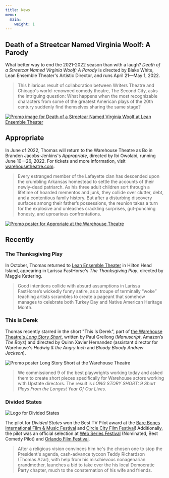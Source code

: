 ```yaml
---
title: News
menu:
  main:
    weight: 1
---
```


## Death of a Streetcar Named Virginia Woolf: A Parody

What better way to end the 2021-2022 season than with a laugh? *Death of a Streetcar Named Virginia Woolf: A Parody* is directed by Blake White, Lean Ensemble Theater's Artistic Director, and runs April 21—May 1, 2022.

> This hilarious result of collaboration between Writers Theatre and Chicago's world-renowned comedy theatre, The Second City, asks the intriguing question: What happens when the most recognizable characters from some of the greatest American plays of the 20th century suddenly find themselves sharing the same stage?

[![Promo image for Death of a Streetcar Named Virginia Woolf at Lean Ensemble Theater](/uploads/death-of-a-streetcar.jpg)](https://www.leanensemble.org/)

## Appropriate

In June of 2022, Thomas will return to the Warehouse Theatre as Bo in Branden Jacobs-Jenkins's *Appropriate*, directed by Ibi Owolabi, running June 10—26, 2022. For tickets and more information, visit [warehousetheatre.com](https://warehousetheatre.com/shows/appropriate-ii/).

> Every estranged member of the Lafayette clan has descended upon the crumbling Arkansas homestead to settle the accounts of their newly-dead patriarch. As his three adult children sort through a lifetime of hoarded mementos and junk, they collide over clutter, debt, and a contentious family history. But after a disturbing discovery surfaces among their father’s  possessions, the reunion takes a turn for the explosive and unleashes crackling surprises, gut-punching honesty, and uproarious confrontations.

[![Promo poster for Approriate at the Warehouse Theatre](/uploads/appropriate_banner.png)](https://warehousetheatre.com/shows/appropriate-ii/)

## Recently

### The Thanksgiving Play

In October, Thomas returned to [Lean Ensemble Theater](https://www.leanensemble.org/) in Hilton Head Island, appearing in Larissa FastHorse's *The Thanksgiving Play*, directed by Maggie Kettering.

> Good intentions collide with absurd assumptions in Larissa FastHorse’s wickedly funny satire, as a troupe of terminally “woke” teaching artists scrambles to create a pageant that somehow manages to celebrate both Turkey Day and Native American Heritage Month.

### This Is Derek

Thomas recently starred in the short "This Is Derek", part of [the Warehouse Theatre's *Long Story Short*](https://warehousetheatre.com/shows/long-story-short/), written by Paul Grellong (*Manuscript*, Amazon’s *The Boys*) and directed by Quinn Xavier Hernandez (assistant director for Warehouse's *Hedwig & the Angry Inch* and *Bloody Bloody Andrew Jackson*).

![Promo poster Long Story Short at the Warehouse Theatre](/uploads/long-story-short.jpg)

> We commissioned 9 of the best playwrights working today and asked them to create short pieces specifically for Warehouse actors working with Upstate directors. The result is *LONG STORY SHORT: 9 Short Plays From the Longest Year Of Our Lives*.

### Divided States

![Logo for Divided States](/uploads/divided-states.jpg)

The pilot for *Divided States* won the Best TV Pilot award at the [Bare Bones International Film & Music Festival](http://barebonesfilmfest00.tripod.com/2020officialscreenings/id13.html) and [Circle City Film Festival](https://www.circlecityfilmfestival.com/)! Additionally, the pilot was an official selection at [Web Series Festival](http://www.webseriesfest.com/2020-official-selection/) (Nominated, Best Comedy Pilot) and [Orlando Film Festival](https://orlandofilmfest.com/).

> After a religious vision convinces him he's the chosen one to stop the President's agenda, cash-advance tycoon Teddy Richardson (Thomas Azar), with help from his mischievous nonagenarian grandmother, launches a bid to take over the his local Democratic Party chapter, much to the consternation of his wife and friends.
